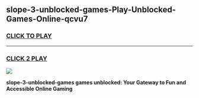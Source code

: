 
## slope-3-unblocked-games-Play-Unblocked-Games-Online-qcvu7
<h3>
<a href="https://premium76.site?title=slope-3-unblocked-games&ref=25A">CLICK TO PLAY</a></h3>
<hr>

<h3>
<a href="https://premium76.site?title=slope-3-unblocked-games&ref=25A">CLICK 2 PLAY</a>
  
</h3>

<a href="https://premium76.site?title=slope-3-unblocked-games&ref=25A"><img src="https://clearcache.store/games.png"></a>


**slope-3-unblocked-games games unblocked: Your Gateway to Fun and Accessible Online Gaming**
